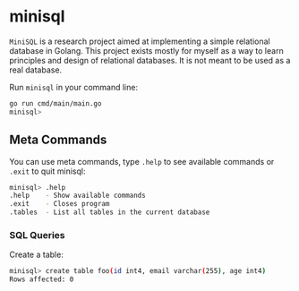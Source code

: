 # minisql

`MiniSQL` is a research project aimed at implementing a simple relational database in Golang. This project exists mostly for myself as a way to learn principles and design of relational databases. It is not meant to be used as a real database.

Run `minisql` in your command line:

```sh
go run cmd/main/main.go
minisql>
```

## Meta Commands

You can use meta commands, type `.help` to see available commands or `.exit` to quit minisql:

```sh
minisql> .help
.help    - Show available commands
.exit    - Closes program
.tables  - List all tables in the current database
```

### SQL Queries

Create a table:

```sh
minisql> create table foo(id int4, email varchar(255), age int4)
Rows affected: 0
```